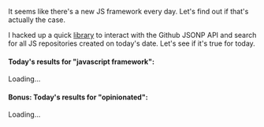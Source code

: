 It seems like there's a new JS framework every day. Let's find out if that's actually the case.

I hacked up a quick [library](https://github.com/rhoffmann8/ghapi.js) to interact with the Github JSONP API and search for all JS repositories created on today's date. Let's see if it's true for today.

#### Today's results for "javascript framework":

<div id="frameworks_table">
  <span class="loading-text">Loading...</span>
</div>

#### Bonus: Today's results for "opinionated":

<div id="opinionated_table">
  <span class="loading-text">Loading...</span>
</div>

<script src="https://cdn.rawgit.com/rhoffmann8/ghapi.js/master/ghapi.js"></script>
<script type="text/javascript">
var today = new Date(),
    todayStr = today.toISOString().substr(0,10);

var buildTable = function(tableId, data) {
  var $thead = $('<thead />')
    .append($('<tr />')
      .append($('<th />')
        .text('Name')
      ).append($('<th />')
        .text('Description  ')
      ).append($('<th />')
        .text('URL')
      )

    )
  var $tbody = $('<tbody />');

  if (!data.items.length) {
    $tbody.html('No results (yet)!');
  }

  data.items.forEach(function(item) {
    $tbody.append(
      $('<tr />')
        .append($('<td />')
          .text(item.name)
        ).append($('<td />')
          .text(item.description)
        ).append($('<td />')
          .text(item.html_url)
        )
    );
  });

  $("#"+tableId).html(
    $('<table />', {
      'class': 'results-table'
    })
    .append($thead)
    .append($tbody)
  );
};

var getFrameworks = function() {
  // example chaining params
  GHApi.open('/search/repositories')
    .query('javascript framework')
    .addParam('order', 'desc')
    .addFilter('language', 'javascript')
    .addFilter('created', '>'+todayStr)
    .setCallback(function(meta, data) {

      buildTable('frameworks_table', data);

      getOpinionators();
    })
    .submit();
};

var getOpinionators = function() {
  // example passing params in submit
  GHApi.submit('/search/repositories', {
    q: 'opinionated',
    order: 'desc'
  },{
    created: '>'+todayStr,
  }, function(meta, data) {
    buildTable('opinionated_table', data);
  });
};

//ghapi script seems to load async despite not having async attr
var checkApi = function() {
  if (typeof GHApi != 'undefined') {
    clearInterval(interval);
    getFrameworks();
  }
};
var interval = setInterval(checkApi, 1000)
</script>

<style>
.results-table {
  font-size: 0.9em;
  word-break: break-word;
  border-spacing: 0;
  border-collapse: collapse;
}
.results-table th, 
.results-table td {
  min-width: 75px;
  padding: 5px;
}
.results-table tbody tr:nth-child(2n) {
  background: #FFF;
}
.results-table td {
  border: 1px solid #B9B9B9;
}
</style>